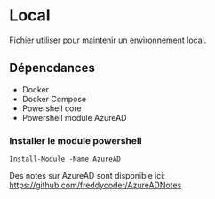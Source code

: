 # Local

Fichier utiliser pour maintenir un environnement local.

## Dépencdances

- Docker
- Docker Compose
- Powershell core
- Powershell module AzureAD

### Installer le module powershell

```
Install-Module -Name AzureAD
```

Des notes sur AzureAD sont disponible ici: https://github.com/freddycoder/AzureADNotes